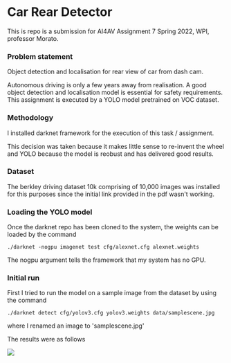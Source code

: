# Car Rear Detector


This is repo is a submission for AI4AV Assignment 7 Spring 2022, WPI, professor Morato.



### Problem statement

Object detection and localisation for rear view of car from dash cam.

Autonomous driving is only a few years away from realisation. A good object detection and localisation model is essential for safety requirements. This assignment is executed by a YOLO model pretrained on VOC dataset.



### Methodology 

I installed darknet framework for the execution of this task / assignment. 

This decision was taken because it makes little sense to re-invent the wheel and YOLO because the model is reobust and has delivered good results.


### Dataset 

The berkley driving dataset 10k comprising of 10,000 images was installed for this purposes since the initial link provided in the pdf wasn't working.


### Loading the YOLO model

Once the darknet repo has been cloned to the system, the weights can be loaded by the command

``` 
./darknet -nogpu imagenet test cfg/alexnet.cfg alexnet.weights

```

The nogpu argument tells the framework that my system has no GPU. 


### Initial run

First I tried to run the model on a sample image from the dataset by using the command 


``` 
./darknet detect cfg/yolov3.cfg yolov3.weights data/samplescene.jpg
```

where I renamed an image to 'samplescene.jpg' 

The results were as follows

![]('https://raw.githubusercontent.com/deveshdatwani/car-rear-detector/main/assets/sampledetect.png')
